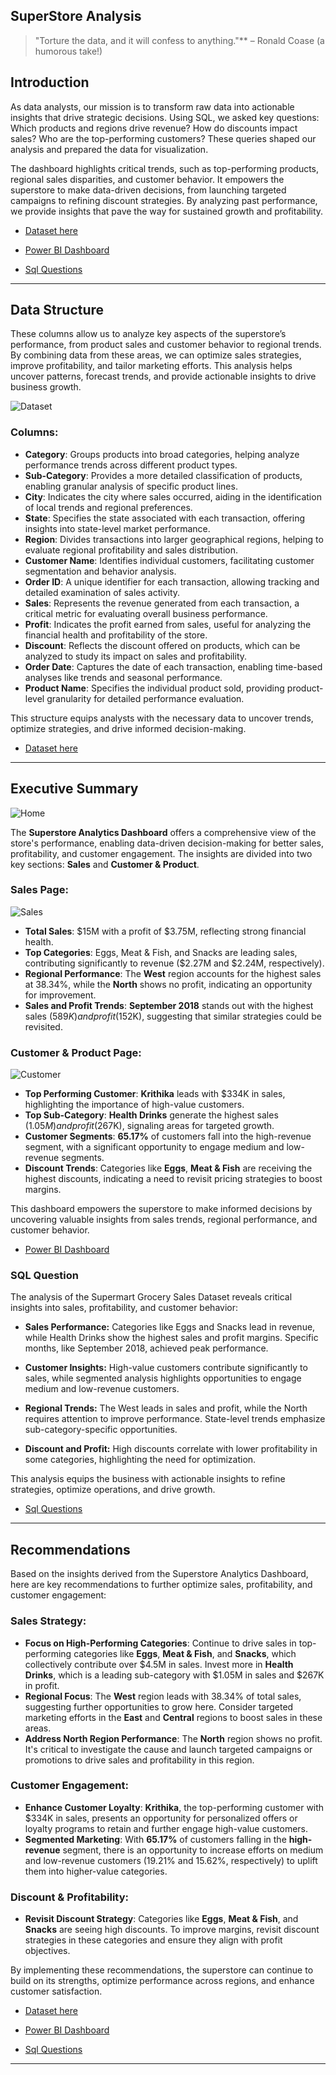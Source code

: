 ## SuperStore Analysis

> "Torture the data, and it will confess to anything."** – Ronald Coase (a humorous take!)

## Introduction

As data analysts, our mission is to transform raw data into actionable insights that drive strategic decisions. Using SQL, we asked key questions: Which products and regions drive revenue? How do discounts impact sales? Who are the top-performing customers? These queries shaped our analysis and prepared the data for visualization.

The dashboard highlights critical trends, such as top-performing products, regional sales disparities, and customer behavior. It empowers the superstore to make data-driven decisions, from launching targeted campaigns to refining discount strategies. By analyzing past performance, we provide insights that pave the way for sustained growth and profitability.

- [Dataset here](https://github.com/NishaChandila/Superstore-SQL-Analysis/blob/main/Supermart%20Grocery%20Sales%20-%20Retail%20Analytics%20Dataset.csv)

- [Power BI Dashboard](https://github.com/NishaChandila/Superstore-SQL-Analysis/blob/main/SuperStore-dashboard.pdf)

- [Sql Questions](https://github.com/NishaChandila/Superstore-SQL-Analysis/blob/main/Supermart-Grocery.sql)

---

## Data Structure

These columns allow us to analyze key aspects of the superstore’s performance, from product sales and customer behavior to regional trends. By combining data from these areas, we can optimize sales strategies, improve profitability, and tailor marketing efforts. This analysis helps uncover patterns, forecast trends, and provide actionable insights to drive business growth.

![Dataset](https://github.com/NishaChandila/project-assets/blob/main/superstore-dataset.PNG)

### Columns:

- **Category**: Groups products into broad categories, helping analyze performance trends across different product types.
- **Sub-Category**: Provides a more detailed classification of products, enabling granular analysis of specific product lines.
- **City**: Indicates the city where sales occurred, aiding in the identification of local trends and regional preferences.
- **State**: Specifies the state associated with each transaction, offering insights into state-level market performance.
- **Region**: Divides transactions into larger geographical regions, helping to evaluate regional profitability and sales distribution.
- **Customer Name**: Identifies individual customers, facilitating customer segmentation and behavior analysis.
- **Order ID**: A unique identifier for each transaction, allowing tracking and detailed examination of sales activity.
- **Sales**: Represents the revenue generated from each transaction, a critical metric for evaluating overall business performance.
- **Profit**: Indicates the profit earned from sales, useful for analyzing the financial health and profitability of the store.
- **Discount**: Reflects the discount offered on products, which can be analyzed to study its impact on sales and profitability.
- **Order Date**: Captures the date of each transaction, enabling time-based analyses like trends and seasonal performance.
- **Product Name**: Specifies the individual product sold, providing product-level granularity for detailed performance evaluation.

This structure equips analysts with the necessary data to uncover trends, optimize strategies, and drive informed decision-making.

- [Dataset here](https://github.com/NishaChandila/Superstore-SQL-Analysis/blob/main/Supermart%20Grocery%20Sales%20-%20Retail%20Analytics%20Dataset.csv)

---

## Executive Summary

![Home](https://github.com/NishaChandila/project-assets/blob/main/superstore1.PNG)

The **Superstore Analytics Dashboard** offers a comprehensive view of the store's performance, enabling data-driven decision-making for better sales, profitability, and customer engagement. The insights are divided into two key sections: **Sales** and **Customer & Product**.

### Sales Page:

![Sales](https://github.com/NishaChandila/project-assets/blob/main/superstore2.PNG)

- **Total Sales**: $15M with a profit of $3.75M, reflecting strong financial health.
- **Top Categories**: Eggs, Meat & Fish, and Snacks are leading sales, contributing significantly to revenue ($2.27M and $2.24M, respectively).
- **Regional Performance**: The **West** region accounts for the highest sales at 38.34%, while the **North** shows no profit, indicating an opportunity for improvement.
- **Sales and Profit Trends**: **September 2018** stands out with the highest sales ($589K) and profit ($152K), suggesting that similar strategies could be revisited.

### Customer & Product Page:

![Customer](https://github.com/NishaChandila/project-assets/blob/main/superstore3.PNG)

- **Top Performing Customer**: **Krithika** leads with $334K in sales, highlighting the importance of high-value customers.
- **Top Sub-Category**: **Health Drinks** generate the highest sales ($1.05M) and profit ($267K), signaling areas for targeted growth.
- **Customer Segments**: **65.17%** of customers fall into the high-revenue segment, with a significant opportunity to engage medium and low-revenue segments.
- **Discount Trends**: Categories like **Eggs**, **Meat & Fish** are receiving the highest discounts, indicating a need to revisit pricing strategies to boost margins.

This dashboard empowers the superstore to make informed decisions by uncovering valuable insights from sales trends, regional performance, and customer behavior.

- [Power BI Dashboard](https://github.com/NishaChandila/Superstore-SQL-Analysis/blob/main/SuperStore-dashboard.pdf)


### SQL Question

The analysis of the Supermart Grocery Sales Dataset reveals critical insights into sales, profitability, and customer behavior:

- **Sales Performance:** Categories like Eggs and Snacks lead in revenue, while Health Drinks show the highest sales and profit margins. Specific months, like September 2018, achieved peak performance.

- **Customer Insights:** High-value customers contribute significantly to sales, while segmented analysis highlights opportunities to engage medium and low-revenue customers.

- **Regional Trends:** The West leads in sales and profit, while the North requires attention to improve performance. State-level trends emphasize sub-category-specific opportunities.

- **Discount and Profit:** High discounts correlate with lower profitability in some categories, highlighting the need for optimization.

This analysis equips the business with actionable insights to refine strategies, optimize operations, and drive growth.

- [Sql Questions](https://github.com/NishaChandila/Superstore-SQL-Analysis/blob/main/Supermart-Grocery.sql)

---

## Recommendations

Based on the insights derived from the Superstore Analytics Dashboard, here are key recommendations to further optimize sales, profitability, and customer engagement:

### Sales Strategy:
- **Focus on High-Performing Categories**: Continue to drive sales in top-performing categories like **Eggs**, **Meat & Fish**, and **Snacks**, which collectively contribute over $4.5M in sales. Invest more in **Health Drinks**, which is a leading sub-category with $1.05M in sales and $267K in profit.
- **Regional Focus**: The **West** region leads with 38.34% of total sales, suggesting further opportunities to grow here. Consider targeted marketing efforts in the **East** and **Central** regions to boost sales in these areas.
- **Address North Region Performance**: The **North** region shows no profit. It's critical to investigate the cause and launch targeted campaigns or promotions to drive sales and profitability in this region.

### Customer Engagement:
- **Enhance Customer Loyalty**: **Krithika**, the top-performing customer with $334K in sales, presents an opportunity for personalized offers or loyalty programs to retain and further engage high-value customers.
- **Segmented Marketing**: With **65.17%** of customers falling in the **high-revenue** segment, there is an opportunity to increase efforts on medium and low-revenue customers (19.21% and 15.62%, respectively) to uplift them into higher-value categories.

### Discount & Profitability:
- **Revisit Discount Strategy**: Categories like **Eggs**, **Meat & Fish**, and **Snacks** are seeing high discounts. To improve margins, revisit discount strategies in these categories and ensure they align with profit objectives.

By implementing these recommendations, the superstore can continue to build on its strengths, optimize performance across regions, and enhance customer satisfaction.

- [Dataset here](https://github.com/NishaChandila/Superstore-SQL-Analysis/blob/main/Supermart%20Grocery%20Sales%20-%20Retail%20Analytics%20Dataset.csv)

- [Power BI Dashboard](https://github.com/NishaChandila/Superstore-SQL-Analysis/blob/main/SuperStore-dashboard.pdf)

- [Sql Questions](https://github.com/NishaChandila/Superstore-SQL-Analysis/blob/main/Supermart-Grocery.sql)


---
